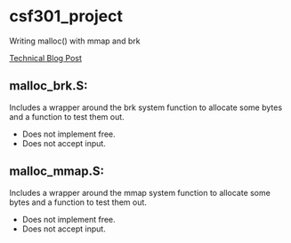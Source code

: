 # csf301_project
Writing malloc() with mmap and brk

[Technical Blog Post](https://www.andrew-mattson.com/home/projects/coding/csf301_project)

## malloc_brk.S:
Includes a wrapper around the brk system function to allocate some bytes and a function to test them out.
- Does not implement free.
- Does not accept input.

## malloc_mmap.S:
Includes a wrapper around the mmap system function to allocate some bytes and a function to test them out.
- Does not implement free.
- Does not accept input.
